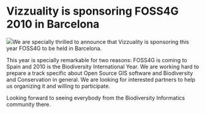 <!--
slug: foss4g
date: Tue Mar 30 2010 22:51:53 GMT+0100 (BST)
tags: foss4g, open source, biodiversity informatics, vizzuality, barcelona
title: Vizzuality is sponsoring FOSS4G 2010 in Barcelona
id: 485053783
link: http://blog.vizzuality.com/post/485053783/foss4g
raw: {"blog_name":"vizzuality","id":485053783,"post_url":"http://blog.vizzuality.com/post/485053783/foss4g","slug":"foss4g","type":"text","date":"2010-03-30 21:51:53 GMT","timestamp":1269985913,"state":"published","format":"html","reblog_key":"cOpu9Luu","tags":["foss4g","open source","biodiversity informatics","vizzuality","barcelona"],"short_url":"http://tmblr.co/ZQVgQySwLLN","highlighted":[],"note_count":0,"title":"Vizzuality is sponsoring FOSS4G 2010 in Barcelona","body":"<p><img src=\"http://media.tumblr.com/tumblr_l0477dxdiD1qabv21.png\" align=\"right\"/>We are specially thrilled to announce that Vizzuality is sponsoring this year FOSS4G to be held in Barcelona.</p>\n<p>This year is specially remarkable for two reasons: FOSS4G is coming to Spain and 2010 is the Biodiversity International Year. We are working hard to prepare a track specific about Open Source GIS software and Biodiversity and Conservation in general. We are looking for interested partners to help us organizing it and willing to participate.</p>\n<p>Looking forward to seeing everybody from the Biodiversity Informatics community there.</p>","reblog":{"tree_html":"","comment":"<p><img src=\"http://media.tumblr.com/tumblr_l0477dxdiD1qabv21.png\" align=\"right\">We are specially thrilled to announce that Vizzuality is sponsoring this year FOSS4G to be held in Barcelona.</p>\n<p>This year is specially remarkable for two reasons: FOSS4G is coming to Spain and 2010 is the Biodiversity International Year. We are working hard to prepare a track specific about Open Source GIS software and Biodiversity and Conservation in general. We are looking for interested partners to help us organizing it and willing to participate.</p>\n<p>Looking forward to seeing everybody from the Biodiversity Informatics community there.</p>"},"trail":[{"blog":{"name":"vizzuality","theme":{"avatar_shape":"square","background_color":"#FAFAFA","body_font":"Helvetica Neue","header_bounds":"","header_image":"http://assets.tumblr.com/images/default_header/optica_pattern_09.png?_v=abe6f565397f54e880c2b76e6fc2022e","header_image_focused":"http://assets.tumblr.com/images/default_header/optica_pattern_09_focused_v3.png?_v=abe6f565397f54e880c2b76e6fc2022e","header_image_scaled":"http://assets.tumblr.com/images/default_header/optica_pattern_09_focused_v3.png?_v=abe6f565397f54e880c2b76e6fc2022e","header_stretch":true,"link_color":"#529ECC","show_avatar":true,"show_description":true,"show_header_image":true,"show_title":true,"title_color":"#444444","title_font":"Gibson","title_font_weight":"bold"}},"post":{"id":"485053783"},"content":"<p><img src=\"http://media.tumblr.com/tumblr_l0477dxdiD1qabv21.png\" align=\"right\">We are specially thrilled to announce that Vizzuality is sponsoring this year FOSS4G to be held in Barcelona.</p>\n<p>This year is specially remarkable for two reasons: FOSS4G is coming to Spain and 2010 is the Biodiversity International Year. We are working hard to prepare a track specific about Open Source GIS software and Biodiversity and Conservation in general. We are looking for interested partners to help us organizing it and willing to participate.</p>\n<p>Looking forward to seeing everybody from the Biodiversity Informatics community there.</p>","content_raw":"<p><img src=\"http://media.tumblr.com/tumblr_l0477dxdiD1qabv21.png\" align=\"right\">We are specially thrilled to announce that Vizzuality is sponsoring this year FOSS4G to be held in Barcelona.</p>\r\n<p>This year is specially remarkable for two reasons: FOSS4G is coming to Spain and 2010 is the Biodiversity International Year. We are working hard to prepare a track specific about Open Source GIS software and Biodiversity and Conservation in general. We are looking for interested partners to help us organizing it and willing to participate.</p>\r\n<p>Looking forward to seeing everybody from the Biodiversity Informatics community there.</p>","is_current_item":true,"is_root_item":true}]}
publish: 2010-03-030
-->


Vizzuality is sponsoring FOSS4G 2010 in Barcelona
=================================================

![](http://media.tumblr.com/tumblr_l0477dxdiD1qabv21.png)We are
specially thrilled to announce that Vizzuality is sponsoring this year
FOSS4G to be held in Barcelona.

This year is specially remarkable for two reasons: FOSS4G is coming to
Spain and 2010 is the Biodiversity International Year. We are working
hard to prepare a track specific about Open Source GIS software and
Biodiversity and Conservation in general. We are looking for interested
partners to help us organizing it and willing to participate.

Looking forward to seeing everybody from the Biodiversity Informatics
community there.

